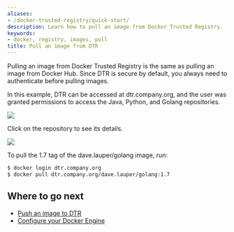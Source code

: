 ```yaml
---
aliases:
- /docker-trusted-registry/quick-start/
description: Learn how to pull an image from Docker Trusted Registry.
keywords:
- docker, registry, images, pull
title: Pull an image from DTR
---
```


Pulling an image from Docker Trusted Registry is the same as pulling an image
from Docker Hub. Since DTR is secure by default, you always need to authenticate
before pulling images.

In this example, DTR can be accessed at dtr.company.org, and the user
was granted permissions to access the Java, Python, and Golang repositories.

![](../images/pull-an-image-1.png)

Click on the repository to see its details.

![](../images/pull-an-image-2.png)

To pull the 1.7 tag of the dave.lauper/golang image, run:

```bash
$ docker login dtr.company.org
$ docker pull dtr.company.org/dave.lauper/golang:1.7
```

## Where to go next

* [Push an image to DTR](push-an-image.md)
* [Configure your Docker Engine](index.md)
